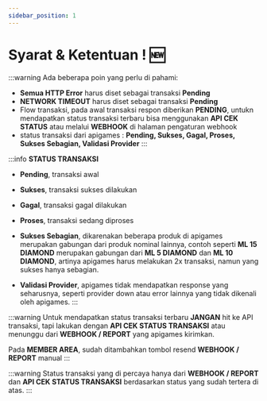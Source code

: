 ```yaml
---
sidebar_position: 1
---
```


# Syarat & Ketentuan ! 🆕

:::warning
Ada beberapa poin yang perlu di pahami:
- **Semua HTTP Error** harus diset sebagai transaksi **Pending**
- **NETWORK TIMEOUT** harus diset sebagai transaksi **Pending**
- Flow transaksi, pada awal transaksi respon diberikan **PENDING**, untukn mendapatkan status transaksi  terbaru bisa menggunakan **API CEK STATUS** atau melalui **WEBHOOK** di halaman pengaturan webhook
- status transaksi dari apigames : **Pending, Sukses,  Gagal, Proses, Sukses Sebagian, Validasi Provider**
:::

:::info
**STATUS TRANSAKSI**

- **Pending**, transaksi awal

- **Sukses**, transaksi sukses dilakukan

- **Gagal**, transaksi gagal dilakukan

- **Proses**, transaksi sedang diproses

- **Sukses Sebagian**, dikarenakan beberapa produk di apigames merupakan gabungan dari produk nominal lainnya, contoh seperti **ML 15 DIAMOND** merupakan gabungan dari **ML 5 DIAMOND** dan **ML 10 DIAMOND**, artinya apigames harus melakukan 2x transaksi, namun yang sukses hanya sebagian.

- **Validasi Provider**, apigames tidak mendapatkan response yang seharusnya, seperti provider down atau error lainnya yang tidak dikenali oleh apigames.
:::

:::warning
Untuk mendapatkan status transaksi terbaru **JANGAN** hit ke API transaksi, tapi lakukan dengan **API CEK STATUS TRANSAKSI** atau menunggu dari **WEBHOOK / REPORT** yang apigames kirimkan.

Pada **MEMBER AREA**, sudah ditambahkan tombol resend **WEBHOOK / REPORT** manual
:::


:::warning
Status transaksi yang di percaya hanya dari **WEBHOOK / REPORT** dan **API CEK STATUS TRANSAKSI** berdasarkan status yang sudah tertera di atas.
:::

